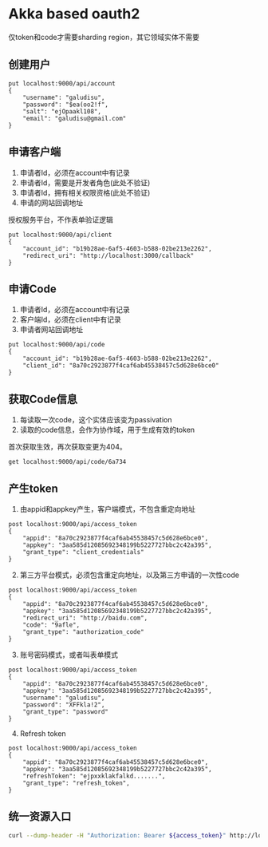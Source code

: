 Akka based oauth2 
=================



仅token和code才需要sharding region，其它领域实体不需要

## 创建用户

```
put localhost:9000/api/account
{
	"username": "galudisu",
	"password": "$ea(oo2!f",
	"salt": "ejOpaakl108",
	"email": "galudisu@gmail.com"
}
```

## 申请客户端

1. 申请者Id，必须在account中有记录
2. 申请者Id，需要是开发者角色(此处不验证)
3. 申请者Id，拥有相关权限资格(此处不验证)
4. 申请的网站回调地址

授权服务平台，不作表单验证逻辑

```
put localhost:9000/api/client
{
    "account_id": "b19b28ae-6af5-4603-b588-02be213e2262",
    "redirect_uri": "http://localhost:3000/callback"
}
```

## 申请Code

1. 申请者Id，必须在account中有记录
2. 客户端Id，必须在client中有记录
3. 申请者网站回调地址

```
put localhost:9000/api/code
{
    "account_id": "b19b28ae-6af5-4603-b588-02be213e2262",
    "client_id": "8a70c2923877f4caf6ab45538457c5d628e6bce0"
}
```

## 获取Code信息

1. 每读取一次code，这个实体应该变为passivation
2. 读取的code信息，会作为协作域，用于生成有效的token

首次获取生效，再次获取变更为404。

```
get localhost:9000/api/code/6a734
```

## 产生token

1. 由appid和appkey产生，客户端模式，不包含重定向地址

```
post localhost:9000/api/access_token
{
    "appid": "8a70c2923877f4caf6ab45538457c5d628e6bce0",
    "appkey": "3aa585d12085692348199b5227727bbc2c42a395",
    "grant_type": "client_credentials"
}
```

2. 第三方平台模式，必须包含重定向地址，以及第三方申请的一次性code

```
post localhost:9000/api/access_token
{
    "appid": "8a70c2923877f4caf6ab45538457c5d628e6bce0",
    "appkey": "3aa585d12085692348199b5227727bbc2c42a395",
    "redirect_uri": "http://baidu.com",
    "code": "9afle",
    "grant_type": "authorization_code"
}
```

3. 账号密码模式，或者叫表单模式

```
post localhost:9000/api/access_token
{
    "appid": "8a70c2923877f4caf6ab45538457c5d628e6bce0",
    "appkey": "3aa585d12085692348199b5227727bbc2c42a395",
    "username": "galudisu",
    "password": "XFFkla!2",
    "grant_type": "password"
}
```

4. Refresh token

```
post localhost:9000/api/access_token
{
    "appid": "8a70c2923877f4caf6ab45538457c5d628e6bce0",
    "appkey": "3aa585d12085692348199b5227727bbc2c42a395",
    "refreshToken": "ejpxxklakfalkd.......",
    "grant_type": "refresh_token",
}
```

## 统一资源入口

```bash
curl --dump-header -H "Authorization: Bearer ${access_token}" http://localhost:9000/api/resources
```